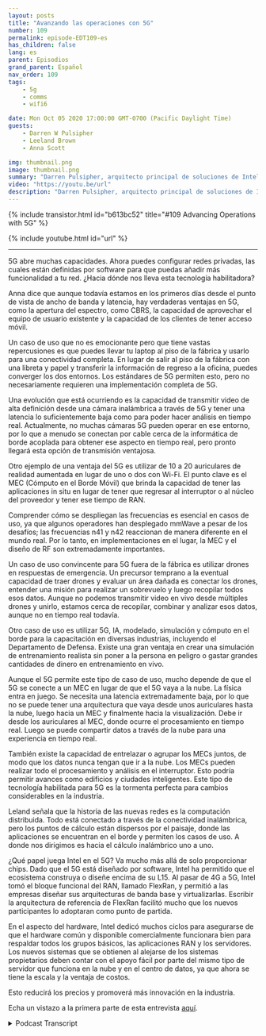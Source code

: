 ```yaml
---
layout: posts
title: "Avanzando las operaciones con 5G"
number: 109
permalink: episode-EDT109-es
has_children: false
lang: es
parent: Episodios
grand_parent: Español
nav_order: 109
tags:
    - 5g
    - comms
    - wifi6

date: Mon Oct 05 2020 17:00:00 GMT-0700 (Pacific Daylight Time)
guests:
    - Darren W Pulsipher
    - Leeland Brown
    - Anna Scott

img: thumbnail.png
image: thumbnail.png
summary: "Darren Pulsipher, arquitecto principal de soluciones de Intel, Leland Brown, ingeniero principal: director técnico de comunicaciones avanzadas, y la Dra. Anna Scott, arquitecta principal de borde para el sector público, hablan sobre la historia de las comunicaciones avanzadas y los casos de uso futuro con 5G. Parte dos de dos."
video: "https://youtu.be/url"
description: "Darren Pulsipher, arquitecto principal de soluciones de Intel, Leland Brown, ingeniero principal: director técnico de comunicaciones avanzadas, y la Dra. Anna Scott, arquitecta principal de borde para el sector público, hablan sobre la historia de las comunicaciones avanzadas y los casos de uso futuro con 5G. Parte dos de dos."
---
```


<div>
{% include transistor.html id="b613bc52" title="#109 Advancing Operations with 5G" %}

{% include youtube.html id="url" %}
</div>

---

5G abre muchas capacidades. Ahora puedes configurar redes privadas, las cuales están definidas por software para que puedas añadir más funcionalidad a tu red. ¿Hacia dónde nos lleva esta tecnología habilitadora?

Anna dice que aunque todavía estamos en los primeros días desde el punto de vista de ancho de banda y latencia, hay verdaderas ventajas en 5G, como la apertura del espectro, como CBRS, la capacidad de aprovechar el equipo de usuario existente y la capacidad de los clientes de tener acceso móvil.

Un caso de uso que no es emocionante pero que tiene vastas repercusiones es que puedes llevar tu laptop al piso de la fábrica y usarlo para una conectividad completa. En lugar de salir al piso de la fábrica con una libreta y papel y transferir la información de regreso a la oficina, puedes converger los dos entornos. Los estándares de 5G permiten esto, pero no necesariamente requieren una implementación completa de 5G.

Una evolución que está ocurriendo es la capacidad de transmitir video de alta definición desde una cámara inalámbrica a través de 5G y tener una latencia lo suficientemente baja como para poder hacer análisis en tiempo real. Actualmente, no muchas cámaras 5G pueden operar en ese entorno, por lo que a menudo se conectan por cable cerca de la informática de borde acoplada para obtener ese aspecto en tiempo real, pero pronto llegará esta opción de transmisión ventajosa.

Otro ejemplo de una ventaja del 5G es utilizar de 10 a 20 auriculares de realidad aumentada en lugar de uno o dos con Wi-Fi. El punto clave es el MEC (Cómputo en el Borde Móvil) que brinda la capacidad de tener las aplicaciones in situ en lugar de tener que regresar al interruptor o al núcleo del proveedor y tener ese tiempo de RAN.

Comprender cómo se despliegan las frecuencias es esencial en casos de uso, ya que algunos operadores han desplegado mmWave a pesar de los desafíos; las frecuencias n41 y n42 reaccionan de manera diferente en el mundo real. Por lo tanto, en implementaciones en el lugar, la MEC y el diseño de RF son extremadamente importantes.

Un caso de uso convincente para 5G fuera de la fábrica es utilizar drones en respuestas de emergencia. Un precursor temprano a la eventual capacidad de traer drones y evaluar un área dañada es conectar los drones, entender una misión para realizar un sobrevuelo y luego recopilar todos esos datos. Aunque no podemos transmitir video en vivo desde múltiples drones y unirlo, estamos cerca de recopilar, combinar y analizar esos datos, aunque no en tiempo real todavía.

Otro caso de uso es utilizar 5G, IA, modelado, simulación y cómputo en el borde para la capacitación en diversas industrias, incluyendo el Departamento de Defensa. Existe una gran ventaja en crear una simulación de entrenamiento realista sin poner a la persona en peligro o gastar grandes cantidades de dinero en entrenamiento en vivo.

Aunque el 5G permite este tipo de caso de uso, mucho depende de que el 5G se conecte a un MEC en lugar de que el 5G vaya a la nube. La física entra en juego. Se necesita una latencia extremadamente baja, por lo que no se puede tener una arquitectura que vaya desde unos auriculares hasta la nube, luego hacia un MEC y finalmente hacia la visualización. Debe ir desde los auriculares al MEC, donde ocurre el procesamiento en tiempo real. Luego se puede compartir datos a través de la nube para una experiencia en tiempo real.

También existe la capacidad de entrelazar o agrupar los MECs juntos, de modo que los datos nunca tengan que ir a la nube. Los MECs pueden realizar todo el procesamiento y análisis en el interruptor. Esto podría permitir avances como edificios y ciudades inteligentes. Este tipo de tecnología habilitada para 5G es la tormenta perfecta para cambios considerables en la industria.

Leland señala que la historia de las nuevas redes es la computación distribuida. Todo está conectado a través de la conectividad inalámbrica, pero los puntos de cálculo están dispersos por el paisaje, donde las aplicaciones se encuentran en el borde y permiten los casos de uso. A donde nos dirigimos es hacia el cálculo inalámbrico uno a uno.

¿Qué papel juega Intel en el 5G? Va mucho más allá de solo proporcionar chips. Dado que el 5G está diseñado por software, Intel ha permitido que el ecosistema construya o diseñe encima de su L15. Al pasar de 4G a 5G, Intel tomó el bloque funcional del RAN, llamado FlexRan, y permitió a las empresas diseñar sus arquitecturas de banda base y virtualizarlas. Escribir la arquitectura de referencia de FlexRan facilitó mucho que los nuevos participantes lo adoptaran como punto de partida.

En el aspecto del hardware, Intel dedicó muchos ciclos para asegurarse de que el hardware común y disponible comercialmente funcionara bien para respaldar todos los grupos básicos, las aplicaciones RAN y los servidores. Los nuevos sistemas que se obtienen al alejarse de los sistemas propietarios deben contar con el apoyo fácil por parte del mismo tipo de servidor que funciona en la nube y en el centro de datos, ya que ahora se tiene la escala y la ventaja de costos.

Esto reducirá los precios y promoverá más innovación en la industria.

Echa un vistazo a la primera parte de esta entrevista [aquí](episodio-EDT108).



<details>
<summary> Podcast Transcript </summary>

<p></p>

</details>
